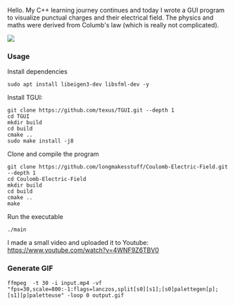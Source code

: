 Hello. My C++ learning journey continues and today I wrote a GUI program to visualize punctual charges and their 
electrical field. The physics and maths were derived from Columb's law (which is really not complicated).

![](data/output.gif)

### Usage
Install dependencies
```
sudo apt install libeigen3-dev libsfml-dev -y
```

Install TGUI:
```
git clone https://github.com/texus/TGUI.git --depth 1
cd TGUI
mkdir build
cd build
cmake ..
sudo make install -j8
```

Clone and compile the program

```
git clone https://github.com/longmakesstuff/Coulomb-Electric-Field.git --depth 1
cd Coulomb-Electric-Field
mkdir build
cd build
cmake ..
make
```

Run the executable

```
./main
```

I made a small video and uploaded it to Youtube: https://www.youtube.com/watch?v=4WNF9Z6TBV0

### Generate GIF

```
ffmpeg  -t 30 -i input.mp4 -vf "fps=30,scale=800:-1:flags=lanczos,split[s0][s1];[s0]palettegen[p];[s1][p]paletteuse" -loop 0 output.gif
```
